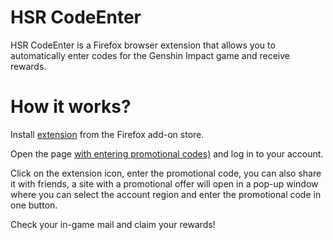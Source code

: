 # HSR CodeEnter
HSR CodeEnter is a Firefox browser extension that allows you to automatically enter codes for the Genshin Impact game and receive rewards.

# How it works?
Install [extension](https://addons.mozilla.org/ru/firefox/addon/hsr-codeenter/) from the Firefox add-on store.

Open the page [with entering promotional codes)](https://hsr.hoyoverse.com/gift) and log in to your account.

Click on the extension icon, enter the promotional code, you can also share it with friends, a site with a promotional offer will open in a pop-up window where you can select the account region and enter the promotional code in one button.

Check your in-game mail and claim your rewards!
